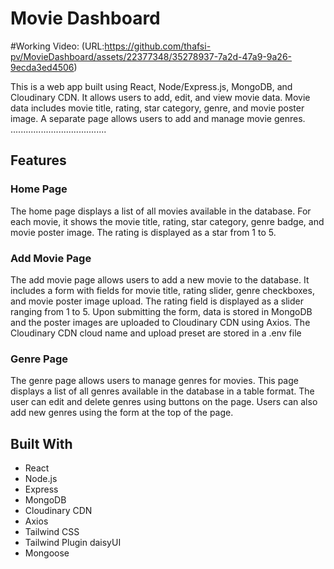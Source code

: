 # Movie Dashboard


#Working Video: (URL:https://github.com/thafsi-pv/MovieDashboard/assets/22377348/35278937-7a2d-47a9-9a26-9ecda3ed4506)


This is a web app built using React, Node/Express.js, MongoDB, and Cloudinary CDN. It allows users to add, edit, and view movie data. Movie data includes movie title, rating, star category, genre, and movie poster image. A separate page allows users to add and manage movie genres.
......................................
## Features

### Home Page

The home page displays a list of all movies available in the database. For each movie, it shows the movie title, rating, star category, genre badge, and movie poster image. The rating is displayed as a star from 1 to 5.

### Add Movie Page

The add movie page allows users to add a new movie to the database. It includes a form with fields for movie title, rating slider, genre checkboxes, and movie poster image upload. The rating field is displayed as a slider ranging from 1 to 5. Upon submitting the form, data is stored in MongoDB and the poster images are uploaded to Cloudinary CDN using Axios. The Cloudinary CDN cloud name and upload preset are stored in a .env file 

### Genre Page

The genre page allows users to manage genres for movies. This page displays a list of all genres available in the database in a table format. The user can edit and delete genres using buttons on the page. Users can also add new genres using the form at the top of the page.


## Built With

- React
- Node.js
- Express
- MongoDB
- Cloudinary CDN
- Axios
- Tailwind CSS
- Tailwind Plugin daisyUI
- Mongoose
